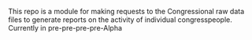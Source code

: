 This repo is a module for making requests to the Congressional raw data 
files to generate reports on the activity of individual congresspeople. 
Currently in pre-pre-pre-pre-Alpha
